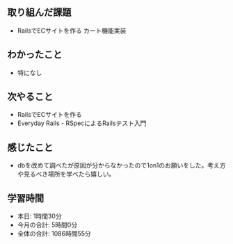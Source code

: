 ## 取り組んだ課題
- RailsでECサイトを作る カート機能実装
## わかったこと
- 特になし
## 次やること
- RailsでECサイトを作る
- Everyday Rails - RSpecによるRailsテスト入門
## 感じたこと
- dbを改めて調べたが原因が分からなかったので1on1のお願いをした。考え方や見るべき場所を学べたら嬉しい。　
## 学習時間
- 本日: 1時間30分
- 今月の合計: 5時間0分
- 全体の合計: 1086時間55分
